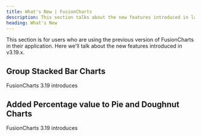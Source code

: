 ```yaml
---
title: What's New | FusionCharts
description: This section talks about the new features introduced in latest version.
heading: What's New
---
```


This section is for users who are using the previous version of FusionCharts in their application. Here we'll talk about the new features introduced in v3.19.x.

## Group Stacked Bar Charts

FusionCharts 3.19 introduces 

## Added Percentage value to Pie and Doughnut Charts

FusionCharts 3.19 introduces
